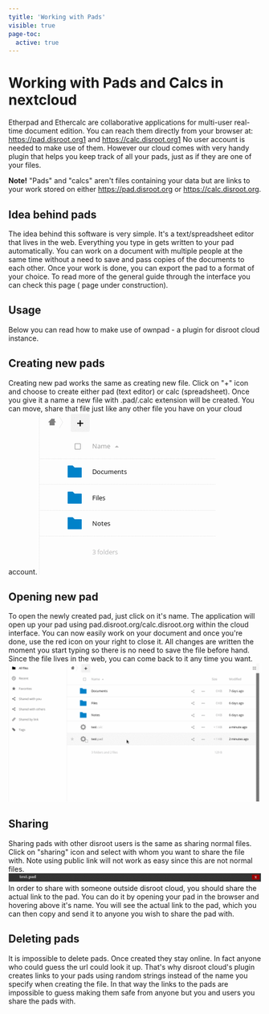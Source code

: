 ```yaml
---
tyitle: 'Working with Pads'
visible: true
page-toc:
  active: true
---
```

# Working with Pads and Calcs in nextcloud
Etherpad and Ethercalc are collaborative applications for multi-user real-time document edition. You can reach them directly from your browser at: https://pad.disroot.org1 and https://calc.disroot.org1 No user account is needed to make use of them. However our cloud comes with very handy plugin that helps you keep track of all your pads, just as if they are one of your files.

**Note!** "Pads" and "calcs" aren't files containing your data but are links to your work stored  on either https://pad.disroot.org or https://calc.disroot.org.

## Idea behind pads
The idea behind this software is very simple. It's a text/spreadsheet editor that lives in the web. Everything you type in gets written to your pad automatically. You can work on a document with multiple people at the same time without a need to save and pass copies of the documents to each other. Once your work is done, you can export the pad to a format of your choice. To read more of the general guide through the interface you can check this page ( page under construction).

## Usage
Below you can read how to make use of ownpad - a plugin for disroot cloud instance.

## Creating new pads
Creating new pad works the same as creating new file. Click on "+" icon and choose to create either pad (text editor) or calc (spreadsheet). Once you give it a name a new file with .pad/.calc extension will be created. You can move, share that file just like any other file you have on your cloud account.
![](pads_add.gif)

## Opening new pad
To open the newly created pad, just click on it's name. The application will open up your pad using pad.disroot.org/calc.disroot.org within the cloud interface. You can now easily work on your document and once you're done, use the red icon on your right to close it. All changes are written the moment you start typing so there is no need to save the file before hand. Since the file lives in the web, you can come back to it any time you want.
![](pads_inapp_name.gif)
## Sharing

Sharing pads with other disroot users is the same as sharing normal files. Click on "sharing" icon and select with whom you want to share the file with. Note using public link will not work as easy since this are not normal files.
![](pads_inapp_name2.gif)
In order to share with someone outside disroot cloud, you should share the actual link to the pad. You can do it by opening your pad in the browser and hovering above it's name. You will see the actual link to the pad, which you can then copy and send it to anyone you wish to share the pad with.

## Deleting pads
It is impossible to delete pads. Once created they stay online. In fact anyone who could guess the url could look it up. That's why disroot cloud's plugin creates links to your pads using random strings instead of the name you specify when creating the file. In that way the links to the pads are impossible to guess making them safe from anyone but you and users you share the pads with.
